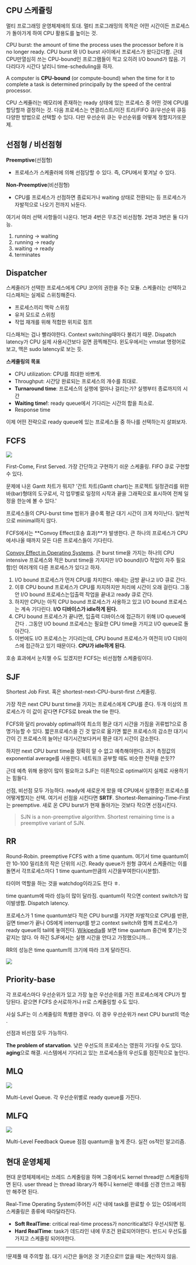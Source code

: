 
## CPU 스케쥴링

멀티 프로그래밍 운영체제에의 토대. 멀티 프로그래밍의 목적은 어떤 시간이든 프로세스가 돌아가게 하여 CPU 활용도를 높이는 것.

CPU burst: the amount of time the process uses the processor before it is no longer ready. CPU burst 와 I/O burst 사이에서 프로세스가 왔다갔다함. 근데 CPU만열심히 쓰는 CPU-bound인 프로그램들이 적고 오히려 I/O bound가 많음. 기다리다가 시간다 날리니 time-scheduling을 하자.

A computer is **CPU-bound** (or compute-bound) when the time for it to complete a task is determined principally by the speed of the central processor.

CPU 스케쥴러는 메모리에 존재하는 ready 상태에 있는 프로세스 중 어떤 것에 CPU를할당할까 결정하는 것. 다음 프로세스는 연결리스트/이진 트리/FIFO 큐/우선순위 큐등다양한 방법으로 선택할 수 있다. 다만 우선순위 큐는 우선순위를 어떻게 정할지가또문제.

## 선점형 / 비선점형

**Preemptive**(선점형)

- 프로세스가 스케줄러에 의해 선점당할 수 있다. 즉, CPU에서 쫓겨날 수 있다.

**Non-Preemptive**(비선점형)

- CPU를 프로세스가 선점하면 종료되거나 waiting 상태로 전환되는 등 프로세스가 자발적으로 나오기 전까지 놔둔다.

여기서 여러 선택 사항들이 나온다. 1번과 4번은 무조건 비선점형. 2번과 3번은 둘 다가능.

1. running -> waiting
2. running -> ready
3. waiting -> ready
4. terminates

## Dispatcher

스케줄러가 선택한 프로세스에게 CPU 코어의 권한을 주는 모듈. 스케줄러는 선택하고디스패처는 실제로 스위칭해준다.

- 프로세스끼리 맥락 스위칭
- 유저 모드로 스위칭
- 작업 재개를 위해 적합한 위치로 점프

디스패쳐는 겁나 빨라야한다. Context switching때마다 불리기 때문. Dispatch latency가 CPU 실제 사용시간보다 길면 끔찍해진다. 윈도우에서는 vmstat 명령어로 보고, 맥은 sudo latency로 보는 듯.

**스케줄링의 목표**

- CPU utilization: CPU를 최대한 바쁘게.
- Throughput: 시간당 완료되는 프로세스의 개수를 최대로.
- **Turnaround time**: 프로세스의 실행에 얼마나 걸리는가? 실행부터 종료까지의 시간
- **Waiting time!**: ready queue에서 기다리는 시간의 합을 최소로.
- Response time

이제 어떤 전략으로 ready queue에 있는 프로세스들 중 하나를 선택하는지 살펴보자.

## FCFS

![](FCFS.png)

First-Come, First Served. 가장 간단하고 구현하기 쉬운 스케줄링. FIFO 큐로 구현할수 있다.

문제에 나온 Gantt 차트가 뭐지? '간트 차트(Gantt chart)는 프로젝트 일정관리를 위한 바(bar)형태의 도구로서, 각 업무별로 일정의 시작과 끝을 그래픽으로 표시하여 전체 일정을 한눈에 볼 수 있다.'

프로세스들의 CPU-burst time 범위가 클수록 평균 대기 시간이 크게 차이난다. 일반적으로 minimal하지 않다.

FCFS에서는 **Convoy Effect(호송 효과)**가 발생한다. 큰 하나의 프로세스가 CPU에서나올 때까지 모든 다른 프로세스들이 기다린다.

[Convoy Effect in Operating Systems](https://www.geeksforgeeks.org/convoy-effect-operating-systems/). 큰 burst time을 가지는 하나의 CPU intensive 프로세스와 적은 burst time을 가지지만 I/O bound(I/O 작업이 자주 필요함)인 여러개의 다른 프로세스가 있다고 하자.

1. I/O bound 프로세스가 먼저 CPU를 차지한다. 얘네는 금방 끝나고 I/O 큐로 간다.
1. 이후 CPU bound 프로세스가 CPU를 차지하지만 처리에 시간이 오래 걸린다. 그동안 I/O bound 프로세스는입출력 작업을 끝내고 ready 큐로 간다.
1. 하지만 CPU는 아직 CPU bound 프로세스가 사용하고 있고 I/O bound 프로세스는 계속 기다린다. **I/O 디바이스가 idle하게 된다.**
1. CPU bound 프로세스가 끝나면, 입출력 디바이스에 접근하기 위해 I/O queue에 간다 . 그동안 I/O bound 프로세스는 필요한 CPU time을 가지고 I/O queue로 돌아간다.
1. 이번에도 I/O 프로세스는 기다리는데, CPU bound 프로세스가 여전히 I/O 디바이스에 접근하고 있기 때문이다. **CPU가 idle하게 된다.**

호송 효과에서 눈치챌 수도 있겠지만 FCFS는 비선점형 스케줄링이다.

## SJF

Shortest Job First. 혹은 shortest-next-CPU-burst-first 스케줄링.

가장 작은 next CPU burst time을 가지는 프로세스에게 CPU를 준다. 두개 이상의 프로세스가 이 값이 같다면 FCFS로 break the tie 한다.

FCFS와 달리 provably optimal하여 최소의 평균 대기 시간을 가짐을 귀류법?으로 증명가능할 수 있다. 짧은프로세스을 긴 것 앞으로 옮기면 짧은 프로세스의 감소한 대기시간이 긴 프로세스의 늘어난 대기시간보다커서 평균 대기 시간이 감소한다.

하지만 next CPU burst time을 정확히 알 수 없고 예측해야한다. 과거 측정값의 exponential average를 사용한다. 네트워크 공부할 때도 비슷한 전략을 쓴듯??

근데 예측 위해 용량이 많이 필요하고 SJF는 이론적으로 optimal이지 실제로 사용하기는 힘들다.

선점, 비선점 모두 가능하다. ready에 새로운게 왔을 때 CPU에서 실행중인 프로세스를어떻게할지는 선택. 여기서 선점을 시킨다면 **SRTF**. Shortest-Remaining-Time-First는 preemptive. 새로 온 CPU burst가 현재 돌아가는 것보다 작으면 선점시킨다.

> SJN is a non-preemptive algorithm. Shortest remaining time is a preemptive variant of SJN.

## RR

Round-Robin. preemptive FCFS with a time quantum. 여기서 time quantum이란 10-100 밀리초의 작은 단위의 시간. Ready queue가 원형 큐여서 스케줄러는 이를 돌면서 각프로세스마다 1 time quantum만큼의 시간을부여한다(시분할).

타이머 역할을 하는 것을 watchdog이라고도 한다 ㅎ.

time quantum에 따라 성능이 많이 달라짐. quantum이 작으면 context switch가 많이발생함. Dispatch latency.

프로세스가 1 time quantum보다 적은 CPU burst를 가지면 자발적으로 CPU를 반환, 길면 timer가 끝나 OS에게 interrupt를 받고 context switch와 함께 프로세스가 ready queue의 tail에 놓여진다. [Wikipedia](https://en.wikipedia.org/wiki/Round-robin_scheduling)를 보면 time quantum 중간에 쫓기는것 같지는 않다. 아 하긴 SJF에서는 실행 시간을 안다고 가정했으니까...

RR의 성능은 time quantum의 크기에 따라 크게 달라진다.

![](rr.png)

## Priority-base

각 프로세스마다 우선순위가 있고 가장 높은 우선순위를 가진 프로세스에게 CPU가 할당된다. 같으면 FCFS 순서로하거나 rr로 스케쥴링할 수도 있다.

사실 SJF는 이 스케줄링의 특별한 경우다. 이 경우 우선순위가 next CPU burst의 역순 .

선점과 비선점 모두 가능하다.

**The problem of starvation**. 낮은 우선도의 프로세스는 영원히 기다릴 수도 있다. **aging**으로 해결. 시스템에서 기다리고 있는 프로세스들의 우선도를 점진적으로 높인다.

## MLQ

![](MLQ.png)

Multi-Level Queue. 각 우선순위별로 ready queue를 가진다.

## MLFQ

![](MLFQ.png)

Multi-Level Feedback Queue 점점 quantum을 높게 준다. 실전 os적인 알고리즘.

## 현대 운영체제

현대 운영체제에서는 쓰레드 스케줄링을 하며 그중에서도 kernel thread만 스케줄링하면 된다. user thread 는 thread library가 해주니 kernel은 얘네를 신경 안쓰고 매핑만 해주면 된다.

Real-Time Operating System(주어진 시간 내에 task를 완료할 수 있는 OS)에서의 스케줄링은 종류에 따라달라진다.

- **Soft RealTime**: critical real-time process가 noncritical보다 우선시되면 됨.
- **Hard RealTime**: task가 데드라인 내에 무조건 완료되어야한다. 반드시 우선도를가지고 스케줄링 되어야한다.

---

!문제풀 때 주의할 점. 대기 시간은 들어온 것 기준으로!!! 없을 때는 계산하지 않음.
